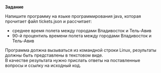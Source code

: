 **Задание**

Напишите программу на языке программирования java,
которая прочитает файл tickets.json и рассчитает:
- среднее время полета между городами Владивосток и Тель-Авив
- 90-й процентиль времени полета между городами Владивосток и Тель-Авив

Программа должна вызываться из командной строки Linux, результаты должны быть
представлены в текстовом виде.  
В качестве результата нужно прислать ответы на поставленные вопросы и ссылку на исходный код.